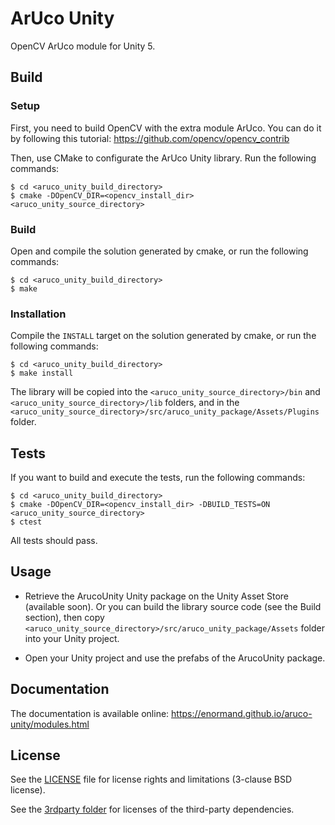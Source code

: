 # ArUco Unity

OpenCV ArUco module for Unity 5.


## Build

### Setup
First, you need to build OpenCV with the extra module ArUco. You can do it by following this tutorial: https://github.com/opencv/opencv_contrib

Then, use CMake to configurate the ArUco Unity library. Run the following commands:

```
$ cd <aruco_unity_build_directory>
$ cmake -DOpenCV_DIR=<opencv_install_dir> <aruco_unity_source_directory>
```

### Build
Open and compile the solution generated by cmake, or run the following commands:

```
$ cd <aruco_unity_build_directory>
$ make
```

### Installation
Compile the `INSTALL` target on the solution generated by cmake, or run the following commands:

```
$ cd <aruco_unity_build_directory>
$ make install
```

The library will be copied into the `<aruco_unity_source_directory>/bin` and `<aruco_unity_source_directory>/lib` folders, and in the `<aruco_unity_source_directory>/src/aruco_unity_package/Assets/Plugins` folder.


## Tests

If you want to build and execute the tests, run the following commands:

```
$ cd <aruco_unity_build_directory>
$ cmake -DOpenCV_DIR=<opencv_install_dir> -DBUILD_TESTS=ON <aruco_unity_source_directory>
$ ctest
```

All tests should pass.


## Usage

- Retrieve the ArucoUnity Unity package on the Unity Asset Store (available soon). Or you can build the library source code (see the Build section), then copy `<aruco_unity_source_directory>/src/aruco_unity_package/Assets` folder into your Unity project.

- Open your Unity project and use the prefabs of the ArucoUnity package.


## Documentation

The documentation is available online: https://enormand.github.io/aruco-unity/modules.html


## License

See the [LICENSE](LICENSE.md) file for license rights and limitations (3-clause BSD license).

See the [3rdparty folder](3rdparty/) for licenses of the third-party dependencies.